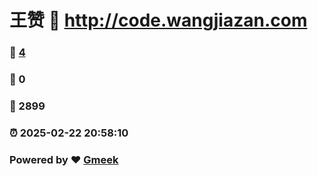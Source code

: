 # 王赞 :link: http://code.wangjiazan.com 
### :page_facing_up: [4](http://code.wangjiazan.com/tag.html) 
### :speech_balloon: 0 
### :hibiscus: 2899 
### :alarm_clock: 2025-02-22 20:58:10 
### Powered by :heart: [Gmeek](https://github.com/Meekdai/Gmeek)
